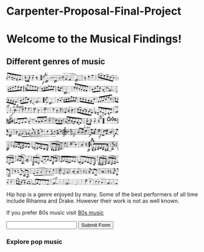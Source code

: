 # Carpenter-Proposal-Final-Project
<!DOCTYPE html>

<html lang="en">
    <head>
          <link rel="stylesheet" href="/style.css">
    </head>
    <body>
        <h1 class="title blue"> Welcome to the Musical Findings! </h1>
        <h2 class="green"> Different genres of music</h2>
        <img src="Musical Notes.jpeg" alt="Calculus">
        <p> Hip hop is a genre enjoyed by many. Some of the best performers of all time include Rihanna and Drake.
            However their work is not as well known.</p>
        <p> If you prefer 80s music visit <a href=https://www.youtube.com/watch?v=dQw4w9WgXcQ>80s music</a>
        <form action=<a href="https://www.youtube.com/watch?v=dQw4w9WgXcQ" </a>
            <input type="text">
            <input type="submit" value="Submit Form">
        </form></p>
        <h3 class="blue"> Explore pop music</h3>
    </body>
</html>

